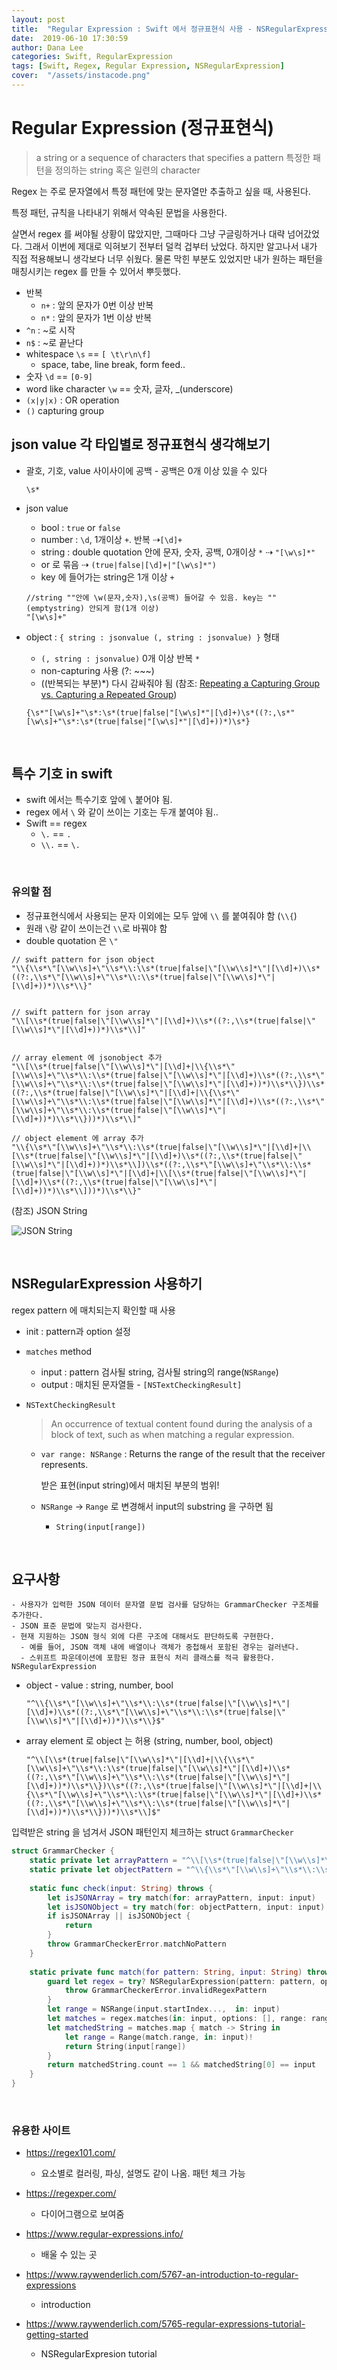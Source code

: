 ```yaml
---
layout: post
title:  "Regular Expression : Swift 에서 정규표현식 사용 - NSRegularExpression"
date:  2019-06-10 17:30:59
author: Dana Lee
categories: Swift, RegularExpression
tags: [Swift, Regex, Regular Expression, NSRegularExpression]
cover:  "/assets/instacode.png"
---
```




# Regular Expression (정규표현식)

> a string or a sequence of characters that specifies a pattern
> 특정한 패턴을 정의하는 string 혹은 일련의 character

Regex 는 주로 문자열에서 특정 패턴에 맞는 문자열만 추출하고 싶을 때, 사용된다. 

특정 패턴, 규칙을 나타내기 위해서 약속된 문법을 사용한다.

살면서 regex 를 써야될 상황이 많았지만, 그때마다 그냥 구글링하거나 대략 넘어갔었다. 그래서 이번에 제대로 익혀보기 전부터 덜컥 겁부터 났었다. 하지만 알고나서 내가 직접 적용해보니 생각보다 너무 쉬웠다. 물론 막힌 부분도 있었지만 내가 원하는 패턴을 매칭시키는 regex 를 만들 수 있어서 뿌듯했다.

- 반복
  - `n+` : 앞의 문자가 0번 이상 반복
  - `n*` : 앞의 문자가 1번 이상 반복
- `^n` : ~로 시작
- `n$` : ~로 끝난다
- whitespace `\s` == `[ \t\r\n\f]`
  - space, tabe, line break, form feed..
- 숫자 `\d` == `[0-9]`
- word like character `\w` == 숫자, 글자, _(underscore)
- `(x|y|x)` : OR operation
- `()` capturing group 



## json value 각 타입별로 정규표현식 생각해보기

- 괄호, 기호, value 사이사이에 공백 - 공백은 0개 이상 있을 수 있다

  ```
  \s*
  ```

- json value 

  - bool : `true` or `false`
  - number : `\d`, 1개이상 `+`. 반복 ⇢`[\d]+`
  - string : double quotation 안에 문자, 숫자, 공백, 0개이상 `*` ⇢ `"[\w\s]*"`
  - or 로 묶음 ⇢ `(true|false|[\d]+|"[\w\s]*")`
  - key 에 들어가는 string은 1개 이상 `+`

  ```
  //string ""안에 \w(문자,숫자),\s(공백) 들어갈 수 있음. key는 ""(emptystring) 안되게 함(1개 이상)
  "[\w\s]+"
  ```

- object : `{ string : jsonvalue (, string : jsonvalue) }` 형태

  - `(, string : jsonvalue)` 0개 이상 반복 `*`
  - non-capturing 사용 (?: ~~~)
  - ((반복되는 부분)*) 다시 감싸줘야 됨 (참조: [Repeating a Capturing Group vs. Capturing a Repeated Group](https://www.regular-expressions.info/captureall.html))

  ```
  {\s*"[\w\s]+"\s*:\s*(true|false|"[\w\s]*"|[\d]+)\s*((?:,\s*"[\w\s]+"\s*:\s*(true|false|"[\w\s]*"|[\d]+))*)\s*}
  ```

  

&nbsp;

## 특수 기호 in swift

- swift 에서는 특수기호 앞에 `\` 붙어야 됨.
- regex 에서 `\` 와 같이 쓰이는 기호는 두개 붙여야 됨..
- Swift == regex
  - `\.` == `.` 
  -  `\\.` == `\.`

&nbsp;

### 유의할 점

- 정규표현식에서 사용되는 문자 이외에는 모두 앞에 `\\` 를 붙여줘야 함 (`\\{`)
- 원래 `\`랑 같이 쓰이는건 `\\`로 바꿔야 함
- double quotation 은 `\"`

```
// swift pattern for json object
"\\{\\s*\"[\\w\\s]+\"\\s*\\:\\s*(true|false|\"[\\w\\s]*\"|[\\d]+)\\s*((?:,\\s*\"[\\w\\s]+\"\\s*\\:\\s*(true|false|\"[\\w\\s]*\"|[\\d]+))*)\\s*\\}"


// swift pattern for json array
"\\[\\s*(true|false|\"[\\w\\s]*\"|[\\d]+)\\s*((?:,\\s*(true|false|\"[\\w\\s]*\"|[\\d]+))*)\\s*\\]"


// array element 에 jsonobject 추가
"\\[\\s*(true|false|\"[\\w\\s]*\"|[\\d]+|\\{\\s*\"[\\w\\s]+\"\\s*\\:\\s*(true|false|\"[\\w\\s]*\"|[\\d]+)\\s*((?:,\\s*\"[\\w\\s]+\"\\s*\\:\\s*(true|false|\"[\\w\\s]*\"|[\\d]+))*)\\s*\\})\\s*((?:,\\s*(true|false|\"[\\w\\s]*\"|[\\d]+|\\{\\s*\"[\\w\\s]+\"\\s*\\:\\s*(true|false|\"[\\w\\s]*\"|[\\d]+)\\s*((?:,\\s*\"[\\w\\s]+\"\\s*\\:\\s*(true|false|\"[\\w\\s]*\"|[\\d]+))*)\\s*\\}))*)\\s*\\]"

// object element 에 array 추가
"\\{\\s*\"[\\w\\s]+\"\\s*\\:\\s*(true|false|\"[\\w\\s]*\"|[\\d]+|\\[\\s*(true|false|\"[\\w\\s]*\"|[\\d]+)\\s*((?:,\\s*(true|false|\"[\\w\\s]*\"|[\\d]+))*)\\s*\\])\\s*((?:,\\s*\"[\\w\\s]+\"\\s*\\:\\s*(true|false|\"[\\w\\s]*\"|[\\d]+|\\[\\s*(true|false|\"[\\w\\s]*\"|[\\d]+)\\s*((?:,\\s*(true|false|\"[\\w\\s]*\"|[\\d]+))*)\\s*\\]))*)\\s*\\}"

```



(참조) JSON String 

![JSON String](https://www.json.org/string.gif)

&nbsp;





## NSRegularExpression 사용하기

regex pattern 에 매치되는지 확인할 때 사용

- init : pattern과 option 설정

- `matches` method  

  - input : pattern 검사될 string, 검사될 string의 range(`NSRange`)
  - output : 매치된 문자열들 -  `[NSTextCheckingResult]`

- `NSTextCheckingResult`

  > An occurrence of textual content found during the analysis of a block of text, such as when matching a regular expression.

  - `var range: NSRange` : Returns the range of the result that the receiver represents.

    받은 표현(input string)에서 매치된 부분의 범위!

  - `NSRange` → `Range` 로 변경해서 input의 substring 을 구하면 됨

    - `String(input[range])`

&nbsp;

## 요구사항

```
- 사용자가 입력한 JSON 데이터 문자열 문법 검사를 담당하는 GrammarChecker 구조체를 추가한다.
- JSON 표준 문법에 맞는지 검사한다.
- 현재 지원하는 JSON 형식 외에 다른 구조에 대해서도 판단하도록 구현한다.
  - 예를 들어, JSON 객체 내에 배열이나 객체가 중첩해서 포함된 경우는 걸러낸다. 
  - 스위프트 파운데이션에 포함된 정규 표현식 처리 클래스를 적극 활용한다. NSRegularExpression
```

- object - value : string, number, bool

  ```
  "^\\{\\s*\"[\\w\\s]+\"\\s*\\:\\s*(true|false|\"[\\w\\s]*\"|[\\d]+)\\s*((?:,\\s*\"[\\w\\s]+\"\\s*\\:\\s*(true|false|\"[\\w\\s]*\"|[\\d]+))*)\\s*\\}$"
  ```

- array element 로 object 는 허용 (string, number, bool, object)

  ```
  "^\\[\\s*(true|false|\"[\\w\\s]*\"|[\\d]+|\\{\\s*\"[\\w\\s]+\"\\s*\\:\\s*(true|false|\"[\\w\\s]*\"|[\\d]+)\\s*((?:,\\s*\"[\\w\\s]+\"\\s*\\:\\s*(true|false|\"[\\w\\s]*\"|[\\d]+))*)\\s*\\})\\s*((?:,\\s*(true|false|\"[\\w\\s]*\"|[\\d]+|\\{\\s*\"[\\w\\s]+\"\\s*\\:\\s*(true|false|\"[\\w\\s]*\"|[\\d]+)\\s*((?:,\\s*\"[\\w\\s]+\"\\s*\\:\\s*(true|false|\"[\\w\\s]*\"|[\\d]+))*)\\s*\\}))*)\\s*\\]$"
  ```




입력받은 string 을 넘겨서 JSON 패턴인지 체크하는 struct `GrammarChecker`

```swift
struct GrammarChecker {
    static private let arrayPattern = "^\\[\\s*(true|false|\"[\\w\\s]*\"|[\\d]+|\\{\\s*\"[\\w\\s]+\"\\s*\\:\\s*(true|false|\"[\\w\\s]*\"|[\\d]+)\\s*((?:,\\s*\"[\\w\\s]+\"\\s*\\:\\s*(true|false|\"[\\w\\s]*\"|[\\d]+))*)\\s*\\})\\s*((?:,\\s*(true|false|\"[\\w\\s]*\"|[\\d]+|\\{\\s*\"[\\w\\s]+\"\\s*\\:\\s*(true|false|\"[\\w\\s]*\"|[\\d]+)\\s*((?:,\\s*\"[\\w\\s]+\"\\s*\\:\\s*(true|false|\"[\\w\\s]*\"|[\\d]+))*)\\s*\\}))*)\\s*\\]$"
    static private let objectPattern = "^\\{\\s*\"[\\w\\s]+\"\\s*\\:\\s*(true|false|\"[\\w\\s]*\"|[\\d]+)\\s*((?:,\\s*\"[\\w\\s]+\"\\s*\\:\\s*(true|false|\"[\\w\\s]*\"|[\\d]+))*)\\s*\\}$"
    
    static func check(input: String) throws {
        let isJSONArray = try match(for: arrayPattern, input: input)
        let isJSONObject = try match(for: objectPattern, input: input)
        if isJSONArray || isJSONObject {
            return
        }
        throw GrammarCheckerError.matchNoPattern
    }
    
    static private func match(for pattern: String, input: String) throws -> Bool {
        guard let regex = try? NSRegularExpression(pattern: pattern, options: .caseInsensitive) else {
            throw GrammarCheckerError.invalidRegexPattern
        }
        let range = NSRange(input.startIndex...,  in: input)
        let matches = regex.matches(in: input, options: [], range: range)
        let matchedString = matches.map { match -> String in
            let range = Range(match.range, in: input)!
            return String(input[range])
        }
        return matchedString.count == 1 && matchedString[0] == input
    }
}
```

&nbsp;

### 유용한 사이트

- https://regex101.com/ 
  -  요소별로 컬러링, 파싱, 설명도 같이 나옴. 패턴 체크 가능

- https://regexper.com/ 
  -  다이어그램으로 보여줌

- https://www.regular-expressions.info/ 
  -  배울 수 있는 곳
- https://www.raywenderlich.com/5767-an-introduction-to-regular-expressions 
  - introduction
- https://www.raywenderlich.com/5765-regular-expressions-tutorial-getting-started 
  - NSRegularExpresion tutorial

&nbsp;

&nbsp;